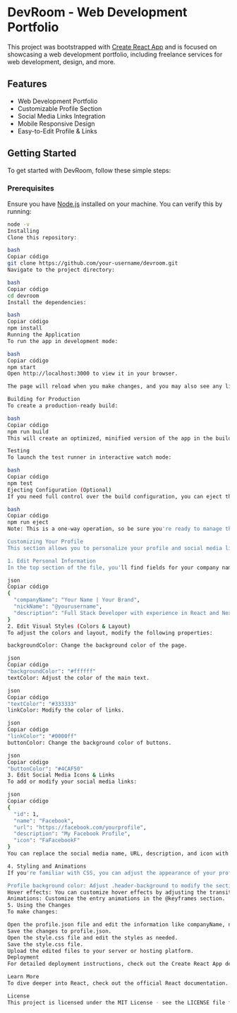 # DevRoom - Web Development Portfolio

This project was bootstrapped with [Create React App](https://github.com/facebook/create-react-app) and is focused on showcasing a web development portfolio, including freelance services for web development, design, and more.

## Features
- Web Development Portfolio
- Customizable Profile Section
- Social Media Links Integration
- Mobile Responsive Design
- Easy-to-Edit Profile & Links

## Getting Started

To get started with DevRoom, follow these simple steps:

### Prerequisites
Ensure you have [Node.js](https://nodejs.org/) installed on your machine. You can verify this by running:

```bash
node -v
Installing
Clone this repository:

bash
Copiar código
git clone https://github.com/your-username/devroom.git
Navigate to the project directory:

bash
Copiar código
cd devroom
Install the dependencies:

bash
Copiar código
npm install
Running the Application
To run the app in development mode:

bash
Copiar código
npm start
Open http://localhost:3000 to view it in your browser.

The page will reload when you make changes, and you may also see any lint errors in the console.

Building for Production
To create a production-ready build:

bash
Copiar código
npm run build
This will create an optimized, minified version of the app in the build folder. You can then deploy it to any hosting platform.

Testing
To launch the test runner in interactive watch mode:

bash
Copiar código
npm test
Ejecting Configuration (Optional)
If you need full control over the build configuration, you can eject the project:

bash
Copiar código
npm run eject
Note: This is a one-way operation, so be sure you're ready to manage the build configuration manually.

Customizing Your Profile
This section allows you to personalize your profile and social media links easily.

1. Edit Personal Information
In the top section of the file, you'll find fields for your company name, nickname, and a short description. Customize them as follows:

json
Copiar código
{
  "companyName": "Your Name | Your Brand",
  "nickName": "@yourusername",
  "description": "Full Stack Developer with experience in React and Next.js"
}
2. Edit Visual Styles (Colors & Layout)
To adjust the colors and layout, modify the following properties:

backgroundColor: Change the background color of the page.

json
Copiar código
"backgroundColor": "#ffffff"
textColor: Adjust the color of the main text.

json
Copiar código
"textColor": "#333333"
linkColor: Modify the color of links.

json
Copiar código
"linkColor": "#0000ff"
buttonColor: Change the background color of buttons.

json
Copiar código
"buttonColor": "#4CAF50"
3. Edit Social Media Icons & Links
To add or modify your social media links:

json
Copiar código
{
  "id": 1,
  "name": "Facebook",
  "url": "https://facebook.com/yourprofile",
  "description": "My Facebook Profile",
  "icon": "FaFacebookF"
}
You can replace the social media name, URL, description, and icon with your own.

4. Styling and Animations
If you're familiar with CSS, you can adjust the appearance of your profile and animations:

Profile background color: Adjust .header-background to modify the section's background color.
Hover effects: You can customize hover effects by adjusting the transition property.
Animations: Customize the entry animations in the @keyframes section.
5. Using the Changes
To make changes:

Open the profile.json file and edit the information like companyName, nickName, and more.
Save the changes to profile.json.
Open the style.css file and edit the styles as needed.
Save the style.css file.
Upload the edited files to your server or hosting platform.
Deployment
For detailed deployment instructions, check out the Create React App deployment guide.

Learn More
To dive deeper into React, check out the official React documentation. Additionally, you can explore Create React App documentation for more advanced features.

License
This project is licensed under the MIT License - see the LICENSE file for details.

